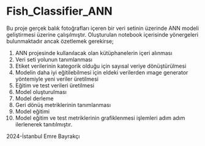 # Fish_Classifier_ANN

Bu proje gerçek balık fotoğrafları içeren bir veri setinin üzerinde ANN modeli geliştirmesi üzerine çalışılmıştır.
Oluşturulan notebook içerisinde yönergeleri bulunmaktadır ancak özetlemek gerekirse;
  1. ANN projesinde kullanılacak olan kütüphanelerin içeri alınması
  2. Veri seti yolunun tanımlanması
  3. Etiket verilerinin kategorik olduğu için sayısal veriye dönüştürülmesi
  4. Modelin daha iyi eğitilebilmesi için eldeki verilerden ımage generator yöntemiyle yeni veriler üretilmesi
  5. Eğitim ve test verileri üretilmesi
  6. Model oluşturulması
  7. Model derleme
  8. Geri dönüş metriklerinin tanımlanması
  9. Model eğitimi
  10. Model eğitim ve test metriklerinin grafiklenmesi
işlemleri adım adım ilerlenerek tanıtılmıştır.

2024-İstanbul
Emre Bayrakçı
